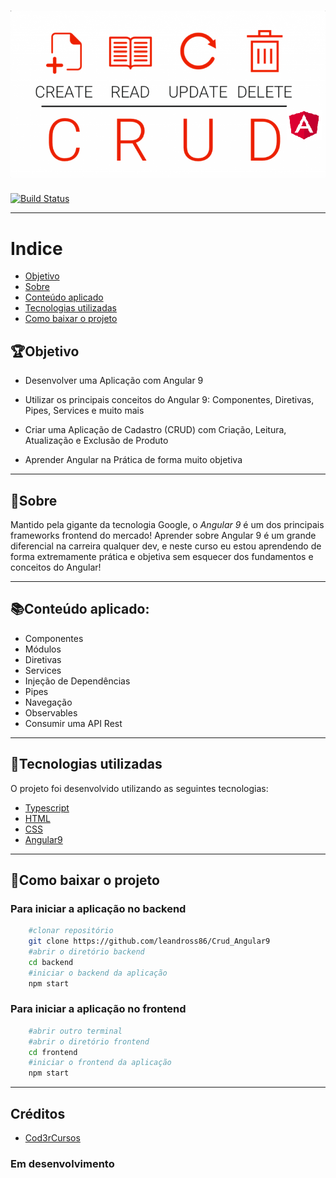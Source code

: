  <h1 align = "center">
    <img src="frontend/src/assets/img/crud_angular.png">
 </h1>


[![Build Status](https://travis-ci.org/joemccann/dillinger.svg?branch=master)](https://travis-ci.org/joemccann/dillinger)


---

# Indice
- [Objetivo](#Objetivo)
- [Sobre](#sobre)
- [Conteúdo aplicado](#Conteúdo-aplicado)
- [Tecnologias utilizadas](#Tecnologias-utilizadas)
- [Como baixar o projeto](#Como-baixar-o-projeto)

## 🏆Objetivo

* Desenvolver uma Aplicação com Angular 9

* Utilizar os principais conceitos do Angular 9: Componentes, Diretivas, Pipes, Services e muito mais

* Criar uma Aplicação de Cadastro (CRUD) com Criação, Leitura, Atualização e Exclusão de Produto

* Aprender Angular na Prática de forma muito objetiva

---

## 📝Sobre

Mantido pela gigante da tecnologia Google, o *Angular 9* é um dos principais frameworks frontend do mercado! Aprender sobre Angular 9 é um grande diferencial na carreira qualquer dev, e neste curso eu estou aprendendo de forma extremamente prática e objetiva sem esquecer dos fundamentos e conceitos do Angular!

---

## 📚Conteúdo aplicado:

- Componentes
- Módulos
- Diretivas
- Services
- Injeção de Dependências
- Pipes
- Navegação
- Observables
- Consumir uma API Rest

---

## 🚀Tecnologias utilizadas

O projeto foi desenvolvido utilizando as seguintes tecnologias:

- [Typescript](https://www.typescriptlang.org/)
- [HTML](https://www.w3schools.com/html/)
- [CSS](https://developer.mozilla.org/pt-BR/docs/Web/CSS)
- [Angular9](https://angular.io/)

---

## 📁Como baixar o projeto

### Para iniciar a aplicação no backend
```bash 
    #clonar repositório
    git clone https://github.com/leandross86/Crud_Angular9
    #abrir o diretório backend
    cd backend
    #iniciar o backend da aplicação
    npm start
```
### Para iniciar a aplicação no frontend
```bash
    #abrir outro terminal
    #abrir o diretório frontend
    cd frontend
    #iniciar o frontend da aplicação
    npm start
```

---

## Créditos

- [Cod3rCursos](https://www.cod3r.com.br/courses/angular-9-essencial)

### Em desenvolvimento
